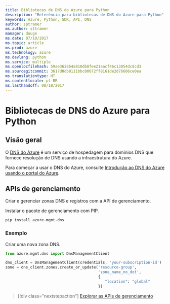 ```yaml
---
title: Bibliotecas de DNS do Azure para Python
description: "Referência para bibliotecas de DNS do Azure para Python"
keywords: Azure, Python, SDK, API, DNS
author: sptramer
ms.author: sttramer
manager: douge
ms.date: 07/10/2017
ms.topic: article
ms.prod: azure
ms.technology: azure
ms.devlang: python
ms.service: multiple
ms.openlocfilehash: 59ae3628b4a810db8fee21aacf46c13054dc8cd3
ms.sourcegitcommit: 3617d0db0111bbc00072ff8161de2d76606ce0ea
ms.translationtype: HT
ms.contentlocale: pt-BR
ms.lasthandoff: 08/18/2017
---
```

# <a name="azure-dns-libraries-for-python"></a>Bibliotecas de DNS do Azure para Python

## <a name="overview"></a>Visão geral

O [DNS do Azure](/azure/dns/dns-overview) é um serviço de hospedagem para domínios DNS que fornece resolução de DNS usando a infraestrutura do Azure.

Para começar a usar o DNS do Azure, consulte [Introdução ao DNS do Azure usando o portal do Azure](/azure/dns/dns-getstarted-portal).

## <a name="management-apis"></a>APIs de gerenciamento

Criar e gerenciar zonas DNS e registros com a API de gerenciamento.

Instalar o pacote de gerenciamento com PIP.

```bash
pip install azure-mgmt-dns
```

### <a name="example"></a>Exemplo

Criar uma nova zona DNS.

```python
from azure.mgmt.dns import DnsManagementClient

dns_client = DnsManagementClient(credentials, 'your-subscription-id')
zone = dns_client.zones.create_or_update('resource-group',
                                         'zone_name_no_dot',
                                         {
                                            "location": "global"
                                         })

```

> [!div class="nextstepaction"]
> [Explorar as APIs de gerenciamento](/python/api/overview/azure/dns/managementlibrary)
